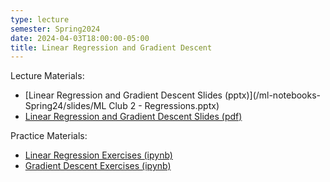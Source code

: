 ```yaml
---
type: lecture
semester: Spring2024
date: 2024-04-03T18:00:00-05:00
title: Linear Regression and Gradient Descent
---
```


Lecture Materials:
- [Linear Regression and Gradient Descent Slides (pptx)](/ml-notebooks-Spring24/slides/ML Club 2 - Regressions.pptx)
- [Linear Regression and Gradient Descent Slides (pdf)](/ml-notebooks-Spring24/)

Practice Materials:
- [Linear Regression Exercises (ipynb)](/ml-notebooks-Spring24/)
- [Gradient Descent Exercises (ipynb)](/ml-notebooks-Spring24/)